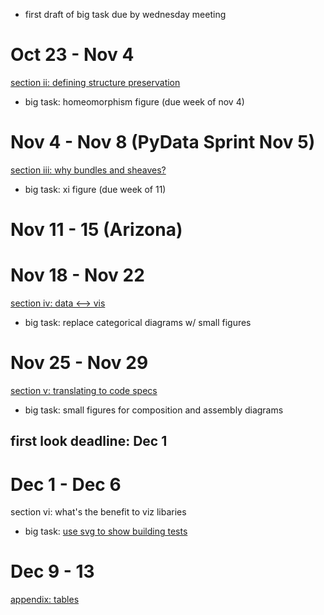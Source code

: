 * first draft of big task due by wednesday meeting

# Oct 23 - Nov 4

[section ii: defining structure preservation](https://github.com/story645/team/issues/29)
* big task: homeomorphism figure (due week of nov 4)

# Nov 4 - Nov 8 (PyData Sprint Nov 5)
[section iii: why bundles and sheaves? ](https://github.com/story645/team/issues/30)
* big task: xi figure (due week of 11)

# Nov 11 - 15 (Arizona)


# Nov 18 - Nov 22
[section iv: data <--> vis](https://github.com/story645/team/issues/31)
* big task: replace categorical diagrams w/ small figures

# Nov 25 - Nov 29
[section v: translating to code specs](https://github.com/story645/team/issues/32)
* big task: small figures for composition and assembly diagrams

## first look deadline: Dec 1

# Dec 1 - Dec 6
section vi: what's the benefit to viz libaries
* big task: [use svg to show building tests](https://github.com/story645/team/issues/26)

# Dec 9 - 13
[appendix: tables](https://github.com/story645/team/issues/33)
